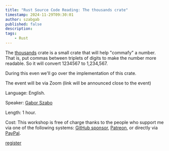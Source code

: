 ```yaml
---
title: "Rust Source Code Reading: The thousands crate"
timestamp: 2024-11-29T09:30:01
author: szabgab
published: false
description:
tags:
    - Rust
---
```


The [thousands](https://crates.io/crates/thousands) crate is a small crate that will help "commafy" a number. That is, put commas between triplets of digits to make the number more readable. So it will convert 1234567 to 1,234,567.

During this even we'll go over the implementation of this crate.

The event will be via Zoom (link will be announced close to the event)

Language: English.

Speaker: [Gabor Szabo](https://szabgab.com/)

Length: 1 hour.


Cost: This workshop is free of charge thanks to the people who support me via one of the following systems: [GitHub sponsor](https://github.com/sponsors/szabgab/), [Patreon](https://www.patreon.com/szabgab), or directly via [PayPal](https://www.paypal.com/paypalme/szabgab).

<a class="button is-primary" href="https://www.meetup.com/code-mavens/events/302391142/">register</a>
